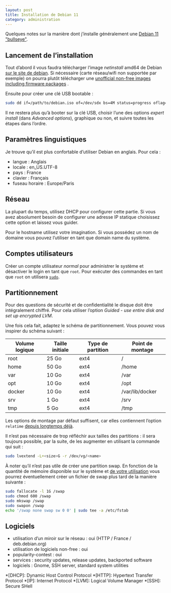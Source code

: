 ```yaml
---
layout: post
title: Installation de Debian 11
category: administration
---
```


Quelques notes sur la manière dont j’installe généralement
une [Debian 11 "bullseye"](https://www.debian.org/News/2021/20210814.html).

## Lancement de l’installation

Tout d’abord il vous faudra télécharger l’image _netinstall_ amd64 de
Debian [sur le site de debian](https://www.debian.org/distrib/netinst). Si nécessaire (carte réseau/wifi non supportée
par exemple) on pourra plutôt télécharger une
[unofficial non-free images including firmware packages](https://cdimage.debian.org/cdimage/unofficial/non-free/cd-including-firmware/)
.

Ensuite pour créer une clé USB bootable :

```bash
sudo dd if=/path/to/debian.iso of=/dev/sdx bs=4M status=progress oflag=sync
```

Il ne restera plus qu’à booter sur la clé USB, choisir l’une des options _expert install_ (dans _Advanced options_),
graphique ou non, et suivre toutes les étapes dans l’ordre.

## Paramètres linguistiques

Je trouve qu’il est plus confortable d’utiliser Debian en anglais. Pour cela :

- langue : Anglais
- locale : en_US.UTF-8
- pays : France
- clavier : Français
- fuseau horaire : Europe/Paris

## Réseau

La plupart du temps, utilisez DHCP pour configurer cette partie. Si vous avez absolument besoin de configurer une
adresse IP statique choisissez cette option et laissez vous guider.

Pour le hostname utilisez votre imagination. Si vous possédez un nom de domaine vous pouvez l’utiliser en tant que
domain name du système.

## Comptes utilisateurs

Créer un compte utilisateur _normal_ pour administrer le système et désactiver le login en tant que
`root`. Pour exécuter des commandes en tant que `root` on utilisera [`sudo`](https://wikipedia.org/wiki/Sudo).

## Partitionnement

Pour des questions de sécurité et de confidentialité le disque doit être intégralement chiffré. Pour cela utiliser
l’option _Guided - use entire disk and set up encrypted LVM_.

Une fois cela fait, adaptez le schéma de partitionnement. Vous pouvez vous inspirer du schéma suivant :

| Volume logique | Taille initiale | Type de partition | Point de montage |
| -------------- | --------------- | ----------------- | ---------------- |
| root           | 25 Go           | ext4              | /                |
| home           | 50 Go           | ext4              | /home            |
| var            | 10 Go           | ext4              | /var             |
| opt            | 10 Go           | ext4              | /opt             |
| docker         | 10 Go           | ext4              | /var/lib/docker  |
| srv            | 1 Go            | ext4              | /srv             |
| tmp            | 5 Go            | ext4              | /tmp             |

Les options de montage par défaut suffisent, car elles contiennent l’option `relatime`
[depuis longtemps déjà](https://unix.stackexchange.com/questions/17844/when-was-relatime-made-the-default).

Il n’est pas nécessaire de trop réfléchir aux tailles des partitions : il sera toujours possible, par la suite, de les
augmenter en utilisant la commande qui suit :

```bash
sudo lvextend -L+<size>G -r /dev/vg/<name>
```

À noter qu’il n’est pas utile de créer une partition swap. En fonction de la quantité de mémoire disponible sur le
système et [de votre utilisation](https://wiki.debian.org/Swap) vous pourrez éventuellement créer un fichier de swap
plus tard de la manière suivante :

```bash
sudo fallocate -l 1G /swap
sudo chmod 600 /swap
sudo mkswap /swap
sudo swapon /swap
echo '/swap none swap sw 0 0' | sudo tee -a /etc/fstab
```

## Logiciels

- utilisation d’un miroir sur le réseau : oui (HTTP / France / deb.debian.org)
- utilisation de logiciels non-free : oui
- popularity-contest : oui
- services : security updates, release updates, backported software
- logiciels : Gnome, SSH server, standard system utilities

<!-- prettier-ignore-start -->
*[DHCP]: Dynamic Host Control Protocol
*[HTTP]: Hypertext Transfer Protocol
*[IP]: Internet Protocol
*[LVM]: Logical Volume Manager
*[SSH]: Secure SHell
<!-- prettier-ignore-end -->
